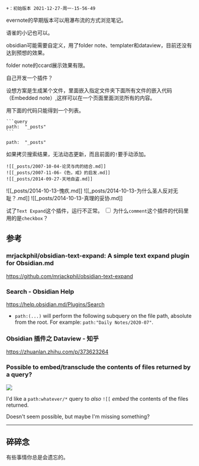 

```version
+：初始版本 2021-12-27-周一-15-56-49 

```

evernote的早期版本可以用瀑布流的方式浏览笔记。

语雀的小记也可以。

obsidian可能需要自定义，用了folder note、templater和dataview，目前还没有达到预想的效果。

folder note的ccard展示效果有限。

自己开发一个插件？


设想方案是生成某个文件，里面嵌入指定文件夹下面所有文件的嵌入代码（Embedded note）,这样可以在一个页面里面浏览所有的内容。

用下面的代码只能得到一个列表。

````
```query
path:  "_posts"
```
````

```query
path:  "_posts"
```
如果拷贝搜索结果，无法动态更新，而且前面的`!`要手动添加。

```
![[_posts/2007-10-04-论灵与肉的结合.md]] 
![[_posts/2007-11-06-《色，戒》的启发.md]]
![[_posts/2014-09-27-天地自盗.md]]
```

![[_posts/2014-10-13-愧疚.md]]
![[_posts/2014-10-13-为什么圣人反对无耻？.md]]
![[_posts/2014-10-13-真理的妥协.md]]

<label class="ob-comment" title="" style=""> 试了`Text Expand`这个插件，运行不正常。
 <input type="checkbox"> <span style=""> 为什么`comment`这个插件的代码里用的是`checkbox`？ </span></label>



## 参考
### mrjackphil/obsidian-text-expand: A simple text expand plugin for Obsidian.md
https://github.com/mrjackphil/obsidian-text-expand

### Search - Obsidian Help
https://help.obsidian.md/Plugins/Search

-   `path:(...)` will perform the following subquery on the file path, absolute from the root. For example: `path:"Daily Notes/2020-07"`.

### Obsidian 插件之 Dataview - 知乎
https://zhuanlan.zhihu.com/p/373623264


### Possible to embed/transclude the contents of files returned by a query?

![](https://www.redditstatic.com/desktop2x/img/renderTimingPixel.png)

I'd like a `path:whatever/*` query to _also_ `![[` _embed_ the contents of the files returned.

Doesn't seem possible, but maybe I'm missing something?


---


## 碎碎念

有些事情你总是会遗忘的。